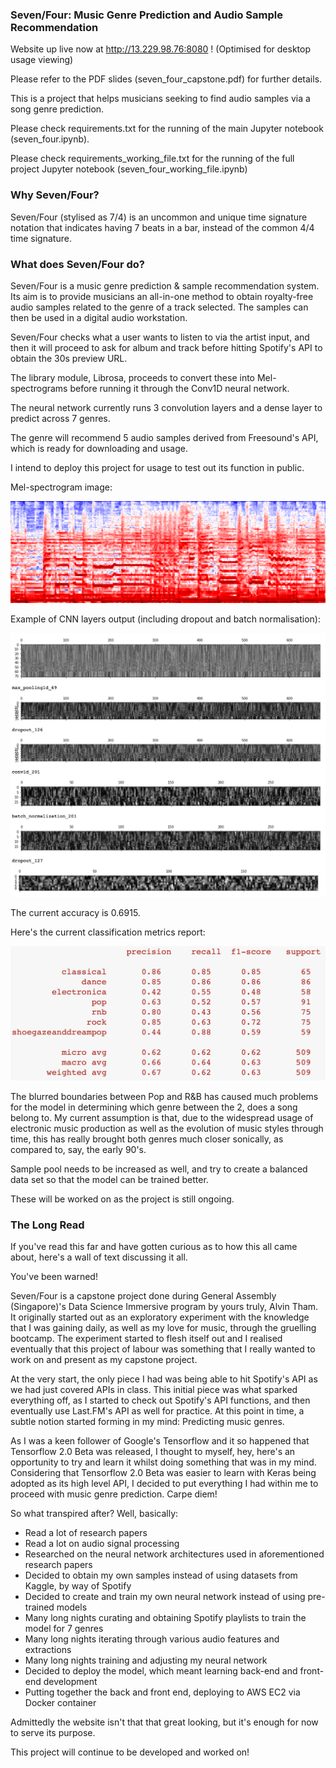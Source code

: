 ### Seven/Four: Music Genre Prediction and Audio Sample Recommendation

Website up live now at http://13.229.98.76:8080 ! (Optimised for desktop usage viewing)

Please refer to the PDF slides (seven_four_capstone.pdf) for further details.

This is a project that helps musicians seeking to find audio samples via a song genre prediction.

Please check requirements.txt for the running of the main Jupyter notebook (seven_four.ipynb).

Please check requirements_working_file.txt for the running of the full project Jupyter notebook (seven_four_working_file.ipynb)

### Why Seven/Four?

Seven/Four (stylised as 7/4) is an uncommon and unique time signature notation that indicates having 7 beats in a bar, instead of the common 4/4 time signature.

### What does Seven/Four do?

Seven/Four is a music genre prediction & sample recommendation system.
 
Its aim is to provide musicians an all-in-one method to obtain royalty-free audio samples related to the genre of a track selected. The samples can then be used in a digital audio workstation.

Seven/Four checks what a user wants to listen to via the artist input, and then it will proceed to ask for album and track before hitting Spotify's API to
obtain the 30s preview URL.

The library module, Librosa, proceeds to convert these into Mel-spectrograms before running it through the Conv1D neural network.

The neural network currently runs 3 convolution layers and a dense layer to predict across 7 genres.

The genre will recommend 5 audio samples derived from Freesound's API, which is ready for downloading and usage.

I intend to deploy this project for usage to test out its function in public.

Mel-spectrogram image:

<img src="red hot chilli peppers_californication.wav.png">

Example of CNN layers output (including dropout and batch normalisation):

<img src="layers.png">

The current accuracy is 0.6915.

Here's the current classification metrics report:

<img src="metric_report.png">

The blurred boundaries between Pop and R&B has caused much problems for the model in determining which genre between the 2, does a song belong to. My current assumption is that, due to the widespread usage of electronic music production as well as the evolution of music styles through time, this has really brought both genres much closer sonically, as compared to, say, the early 90's.

Sample pool needs to be increased as well, and try to create a balanced data set so that the model can be trained better.

These will be worked on as the project is still ongoing.

### The Long Read

If you've read this far and have gotten curious as to how this all came about, here's a wall of text discussing it all.

You've been warned! 

Seven/Four is a capstone project done during General Assembly (Singapore)'s Data Science Immersive program by yours truly, Alvin Tham. It originally started out as an exploratory experiment with the knowledge that I was gaining daily, as well as my love for music, through the gruelling bootcamp. The experiment started to flesh itself out and I realised eventually that this project of labour was something that I really wanted to work on and present as my capstone project.

At the very start, the only piece I had was being able to hit Spotify's API as we had just covered APIs in class.
This initial piece was what sparked everything off, as I started to check out Spotify's API functions, and then eventually use
Last.FM's API as well for practice. At this point in time, a subtle notion started forming in my mind: Predicting music genres.

As I was a keen follower of Google's Tensorflow and it so happened that Tensorflow 2.0 Beta was released, I thought to myself, 
hey, here's an opportunity to try and learn it whilst doing something that was in my mind. Considering that Tensorflow 2.0
Beta was easier to learn with Keras being adopted as its high level API, I decided to put everything I had within me to proceed with music genre prediction. Carpe diem!

So what transpired after? Well, basically:

- Read a lot of research papers
- Read a lot on audio signal processing
- Researched on the neural network architectures used in aforementioned research papers
- Decided to obtain my own samples instead of using datasets from Kaggle, by way of Spotify
- Decided to create and train my own neural network instead of using pre-trained models
- Many long nights curating and obtaining Spotify playlists to train the model for 7 genres
- Many long nights iterating through various audio features and extractions
- Many long nights training and adjusting my neural network
- Decided to deploy the model, which meant learning back-end and front-end development
- Putting together the back and front end, deploying to AWS EC2 via Docker container

Admittedly the website isn't that that great looking, but it's enough for now to serve its purpose.

This project will continue to be developed and worked on!
